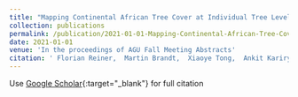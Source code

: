 ```yaml
---
title: "Mapping Continental African Tree Cover at Individual Tree Level With Planet Nanosatellites"
collection: publications
permalink: /publication/2021-01-01-Mapping-Continental-African-Tree-Cover-at-Individual-Tree-Level-With-Planet-Nanosatellites
date: 2021-01-01
venue: 'In the proceedings of AGU Fall Meeting Abstracts'
citation: ' Florian Reiner,  Martin Brandt,  Xiaoye Tong,  Ankit Kariryaa,  Compton Tucker,  Rasmus Fensholt, &quot;Mapping Continental African Tree Cover at Individual Tree Level With Planet Nanosatellites.&quot; In the proceedings of AGU Fall Meeting Abstracts, 2021.'
---
```

Use [Google Scholar](https://scholar.google.com/scholar?q=Mapping+Continental+African+Tree+Cover+at+Individual+Tree+Level+With+Planet+Nanosatellites){:target="_blank"} for full citation